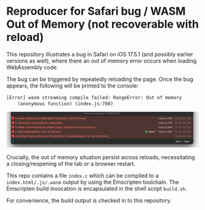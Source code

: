 # Reproducer for Safari bug / WASM Out of Memory (not recoverable with reload)

This repository illustrates a bug in Safari on iOS 17.5.1 (and possibly earlier versions as well), where there an out of memory error occurs when loading WebAssembly code.

The bug can be triggered by repeatedly reloading the page. Once the bug appears, the following will be printed to the console:

```
[Error] wasm streaming compile failed: RangeError: Out of memory
	(anonymous function) (index.js:708)
```

![Out of Memory error Safari console screenshot](screenshot.png)

Crucially, the out of memory situation persist across reloads, necessitating a closing/reopening of the tab or a browser restart.

This repo contains a file `index.c` which can be compiled to a `index.html/.js/.wasm` output by using the Emscripten toolchain. The Emscripten build invocation is encapsulated in the shell script `build.sh`.

For convenience, the build output is checked in to this repository.
